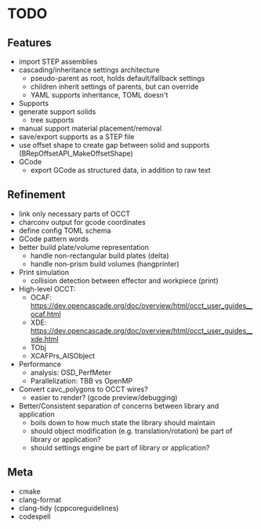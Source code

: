 # TODO

## Features
- import STEP assemblies
- cascading/inheritance settings architecture
  - pseudo-parent as root, holds default/fallback settings
  - children inherit settings of parents, but can override
  - YAML supports inheritance, TOML doesn't
- Supports
 - generate support solids
   - tree supports
 - manual support material placement/removal
 - save/export supports as a STEP file
 - use offset shape to create gap between solid and supports (BRepOffsetAPI_MakeOffsetShape)
- GCode
  - export GCode as structured data, in addition to raw text

## Refinement
- link only necessary parts of OCCT
- charconv output for gcode coordinates
- define config TOML schema
- GCode pattern words
- better build plate/volume representation
  - handle non-rectangular build plates (delta)
  - handle non-prism build volumes (hangprinter)
- Print simulation
  - collision detection between effector and workpiece (print)
- High-level OCCT:
  - OCAF: https://dev.opencascade.org/doc/overview/html/occt_user_guides__ocaf.html
  - XDE: https://dev.opencascade.org/doc/overview/html/occt_user_guides__xde.html
  - TObj
  - XCAFPrs_AISObject
- Performance
  - analysis: OSD_PerfMeter
  - Parallelization: TBB vs OpenMP
- Convert cavc_polygons to OCCT wires?
  - easier to render? (gcode preview/debugging)
- Better/Consistent separation of concerns between library and application
  - boils down to how much state the library should maintain
  - should object modification (e.g. translation/rotation) be part of library or application?
  - should settings engine be part of library or application?

## Meta
- cmake
 - clang-format
 - clang-tidy (cppcoreguidelines)
 - codespell
